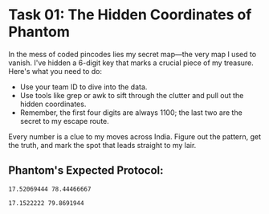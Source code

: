 # Task 01: The Hidden Coordinates of Phantom

In the mess of coded pincodes lies my secret map—the very map I used to vanish. I've hidden a 6-digit key that marks a crucial piece of my treasure. Here's what you need to do:

- Use your team ID to dive into the data.
- Use tools like grep or awk to sift through the clutter and pull out the hidden coordinates.
- Remember, the first four digits are always 1100; the last two are the secret to my escape route.

Every number is a clue to my moves across India. Figure out the pattern, get the truth, and mark the spot that leads straight to my lair.

## Phantom's Expected Protocol:

```
17.52069444 78.44466667
```

```
17.1522222 79.8691944
```
